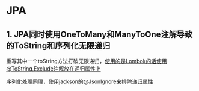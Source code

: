# JPA

## 1. JPA同时使用OneToMany和ManyToOne注解导致的ToString和序列化无限递归

重写其中一个toString方法打破无限递归，使用的是Lombok的话使用@ToString.Exclude注解放在递归属性上

序列化处理同理，使用jackson的@JsonIgnore来排除递归属性
